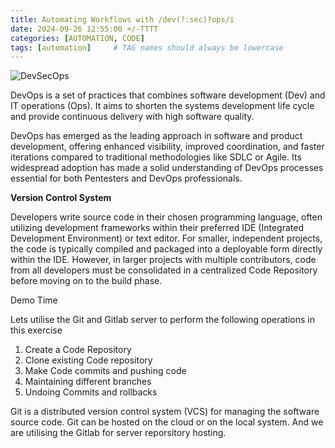 ```yaml
---
title: Automating Workflows with /dev(?:sec)?ops/i
date: 2024-09-26 12:55:00 +/-TTTT
categories: [AUTOMATION, CODE]
tags: [automation]     # TAG names should always be lowercase
---
```


![DevSecOps](https://drive.google.com/thumbnail?id=1Szcvi3USNs9wp1OqPLJltRypX1HFYt6D&sz=w500) 


DevOps is a set of practices that combines software development (Dev) and IT operations (Ops). It aims to shorten the systems development life cycle and provide continuous delivery with high software quality.  

DevOps has emerged as the leading approach in software and product development, offering enhanced visibility, improved coordination, and faster iterations compared to traditional methodologies like SDLC or Agile. Its widespread adoption has made a solid understanding of DevOps processes essential for both Pentesters and DevOps professionals.  

**Version Control System**  

Developers write source code in their chosen programming language, often utilizing development frameworks within their preferred IDE (Integrated Development Environment) or text editor. For smaller, independent projects, the code is typically compiled and packaged into a deployable form directly within the IDE. However, in larger projects with multiple contributors, code from all developers must be consolidated in a centralized Code Repository before moving on to the build phase.  

Demo Time  

Lets utilise the Git and Gitlab server to perform the following operations in this exercise  

1. Create a Code Repository
2. Clone existing Code repository
3. Make Code commits and pushing code
4. Maintaining different branches
5. Undoing Commits and rollbacks 

Git is a distributed version control system (VCS) for managing the software source code. Git can be hosted on the cloud or on the local system. And we are utilising the Gitlab for server reporsitory hosting.  



